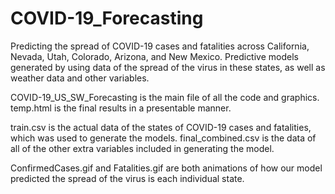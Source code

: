 # COVID-19_Forecasting
Predicting the spread of COVID-19 cases and fatalities across California, Nevada, Utah, Colorado, Arizona, and New Mexico.
Predictive models generated by using data of the spread of the virus in these states, 
as well as weather data and other variables.

COVID-19_US_SW_Forecasting is the main file of all the code and graphics.
temp.html is the final results in a presentable manner.

train.csv is the actual data of the states of COVID-19 cases and fatalities, which was used to generate the models.
final_combined.csv is the data of all of the other extra variables included in generating the model.

ConfirmedCases.gif and Fatalities.gif are both animations of how our model predicted the spread of the virus is each individual state.
